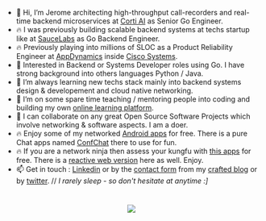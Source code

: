 * 👋 Hi, I’m Jerome architecting high-throughput call-recorders and real-time backend microservices at [Corti AI](https://www.corti.ai/api) as Senior Go Engineer.
* 🔥 I was previously building scalable backend systems at techs startup like at [SauceLabs](https://saucelabs.com/) as Go Backend Engineer.
* 🔥 Previously playing into millions of SLOC as a Product Reliability Engineer at [AppDynamics](https://github.com/Appdynamics) inside [Cisco Systems](https://github.com/cisco).
* 👀 Interested in Backend or Systems Developer roles using Go. I have strong background into others languages Python / Java.
* 🌱 I’m always learning new techs stack mainly into backend systems design & developement and cloud native networking.
* 🌱 I’m on some spare time teaching / mentoring people into coding and building my own [online learning platform](https://learn.cloudmentor-scale.com).
* 💞️ I can collaborate on any great Open Source Software Projects which involve networking & software aspects. I am a doer. 
* 🔥 Enjoy some of my networked [Android apps](https://apps.cloudmentor-scale.com) for free. There is a pure Chat apps named [ConfChat](https://play.google.com/store/apps/details?id=com.amon.ChatAtScaleMobile) there to use for fun.
* 🔥 If you are a network ninja then assess your kungfu with [this apps](https://play.google.com/store/apps/details?id=com.amon.netskillschallenger) for free. There is a [reactive web version](https://quiz.cloudmentor-scale.com) here as well. Enjoy.
* 📫 Get in touch : [Linkedin](https://www.linkedin.com/in/jeromeamon/) or by the [contact form](https://blog.cloudmentor-scale.com/contact) from my [crafted blog](https://blog.cloudmentor-scale.com/) or by [twitter](https://twitter.com/jerome_amon).  // *I rarely sleep - so don't hesitate at anytime :]*
<h1 align="center">
  <a target="_blank" href="https://github.com/jeamon?tab=repositories">
    <img align="center" src="https://github-readme-stats.vercel.app/api?username=jeamon&show_icons=true&theme=dracula&count_private=true&hide_rank=true&hide=contribs,issues,prs" />
  </a>
</h1>
